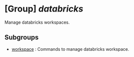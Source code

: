 # [Group] _databricks_

Manage databricks workspaces.

## Subgroups

- [workspace](/Commands/databricks/workspace/readme.md)
: Commands to manage databricks workspace.
